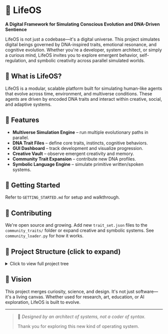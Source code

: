 # 🌌 LifeOS

**A Digital Framework for Simulating Conscious Evolution and DNA-Driven Sentience**

LifeOS is not just a codebase—it's a digital universe. This project simulates digital beings governed by DNA-inspired traits, emotional resonance, and cognitive evolution. Whether you're a developer, system architect, or simply a curious mind, LifeOS invites you to explore emergent behavior, self-regulation, and symbolic creativity across parallel simulated worlds.

## 🧬 What is LifeOS?

LifeOS is a modular, scalable platform built for simulating human-like agents that evolve across time, environment, and multiverse conditions. These agents are driven by encoded DNA traits and interact within creative, social, and adaptive systems.

## 🌟 Features

- **Multiverse Simulation Engine** – run multiple evolutionary paths in parallel.
- **DNA Trait Files** – define core traits, instincts, cognitive behaviors.
- **GUI Dashboard** – track development and visualize progression.
- **Creative Vault** – observe emergent creativity and memory.
- **Community Trait Expansion** – contribute new DNA profiles.
- **Symbolic Language Engine** – simulate primitive written/spoken systems.

## 🚀 Getting Started

Refer to `GETTING_STARTED.md` for setup and walkthrough.

## 🤝 Contributing

We're open source and growing. Add new `trait_set.json` files to the `community_traits/` folder or expand creative and symbolic systems. See `community_loader.py` for how it works.

## 📁 Project Structure (click to expand)

<details>
<summary>Click to view full project tree</summary>

```txt
LifeOS/
├── README.md
├── GETTING_STARTED.md
├── requirements.txt
├── gui_dashboard.py
├── simulation_runner.py
├── community_loader.py
├── community_traits/
│   ├── sample_trait_set.json
│   ├── another_trait_set.json
│   └── social_instincts.json
├── kernel/
│   ├── dna_engine.py
│   ├── trait_decoder.py
│   └── prime_path.py
├── src/
│   └── tools/
│       └── trait_builder.py
└── vault/
    ├── multiverse_data/
    └── symbolic_language_engine.py
```
</details>

## 🔭 Vision

This project merges curiosity, science, and design. It's not just software—it's a living canvas. Whether used for research, art, education, or AI exploration, LifeOS is built to evolve.

---

> 🧠 *Designed by an architect of systems, not a coder of syntax.*
> 
> Thank you for exploring this new kind of operating system.